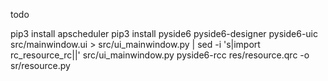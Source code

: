 todo

pip3 install apscheduler
pip3 install pyside6
pyside6-designer
pyside6-uic src/mainwindow.ui  > src/ui_mainwindow.py | sed -i 's|import rc_resource_rc||' src/ui_mainwindow.py
pyside6-rcc res/resource.qrc -o sr/resource.py
